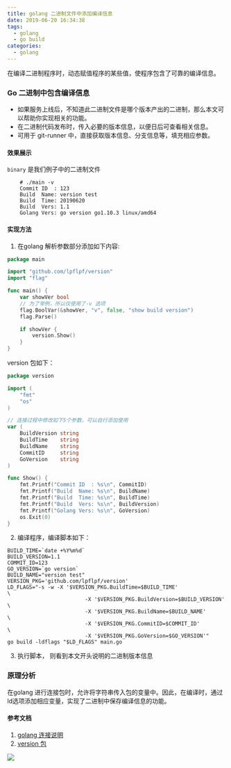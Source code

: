 ```yaml
---
title: golang 二进制文件中添加编译信息
date: 2019-06-20 16:34:38
tags:
  - golang
  - go build
categories:
  - golang
---
```


在编译二进制程序时，动态赋值程序的某些值，使程序包含了可靠的编译信息。
<!--more-->

### Go 二进制中包含编译信息
  - 如果服务上线后，不知道此二进制文件是哪个版本产出的二进制，那么本文可以帮助你实现相关的功能。
  - 在二进制代码发布时，传入必要的版本信息，以便日后可查看相关信息。
  - 可用于 git-runner 中，直接获取版本信息、分支信息等，填充相应参数。

#### 效果展示
`binary` 是我们例子中的二进制文件

```shell
    # ./main -v
    Commit ID  : 123
    Build  Name: version test
    Build  Time: 20190620
    Build  Vers: 1.1
    Golang Vers: go version go1.10.3 linux/amd64
```

#### 实现方法
1. 在golang 解析参数部分添加如下内容:

```go
package main

import "github.com/lpflpf/version"
import "flag"

func main() {
	var showVer bool
	// 为了举例，所以仅使用了-v 选项
	flag.BoolVar(&showVer, "v", false, "show build version")
	flag.Parse()

	if showVer {
		version.Show()
	}
}
```

version 包如下：

```go
package version

import (
    "fmt"
    "os"
)

// 连接过程中修改如下5个参数，可以自行添加使用
var (
    BuildVersion string
    BuildTime    string
    BuildName    string
    CommitID     string
    GoVersion    string
)

func Show() {
    fmt.Printf("Commit ID  : %s\n", CommitID)
    fmt.Printf("Build  Name: %s\n", BuildName)
    fmt.Printf("Build  Time: %s\n", BuildTime)
    fmt.Printf("Build  Vers: %s\n", BuildVersion)
    fmt.Printf("Golang Vers: %s\n", GoVersion)
    os.Exit(0)
}
```

2. 编译程序，编译脚本如下：

```
BUILD_TIME=`date +%Y%m%d`
BUILD_VERSION=1.1
COMMIT_ID=123
GO_VERSION=`go version`
BUILD_NAME="version test"
VERSION_PKG='github.com/lpflpf/version'
LD_FLAGS="-s -w -X '$VERSION_PKG.BuildTime=$BUILD_TIME'                \
                         -X '$VERSION_PKG.BuildVersion=$BUILD_VERSION' \
                         -X '$VERSION_PKG.BuildName=$BUILD_NAME'       \
                         -X '$VERSION_PKG.CommitID=$COMMIT_ID'         \
                         -X '$VERSION_PKG.GoVersion=$GO_VERSION'"
go build -ldflags "$LD_FLAGS" main.go
```

3. 执行脚本， 则看到本文开头说明的二进制版本信息



### 原理分析
在golang 进行连接包时，允许将字符串传入包的变量中。因此，在编译时，通过ld选项添加相应变量，实现了二进制中保存编译信息的功能。


#### 参考文档
1. [golang 连接说明](https://golang.org/cmd/link/)
2. [version 包](https://github.com/lpflpf/version/)

![](/images/weixin_logo.png)

